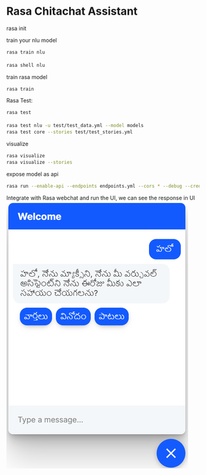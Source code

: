 # Rasa Chitachat Assistant

rasa init

train your nlu model
```bash
rasa train nlu

rasa shell nlu
```
train rasa model
```bash
rasa train
```
Rasa Test:
```bash
rasa test

rasa test nlu -u test/test_data.yml --model models
rasa test core --stories test/test_stories.yml
```
visualize
```bash
rasa visualize
rasa visualize --stories
```
expose model as api
```bash
rasa run --enable-api --endpoints endpoints.yml --cors * --debug --credentials credentials.yml --log-file logs.json
```
Integrate with Rasa webchat and run the UI, we can see the response in UI
![Screenshot](https://github.com/pradeepbatchu/rasa_telugu_chitchat/blob/main/rasachatwidget.png)
